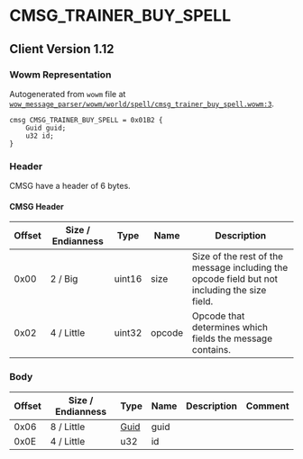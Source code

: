 # CMSG_TRAINER_BUY_SPELL

## Client Version 1.12

### Wowm Representation

Autogenerated from `wowm` file at [`wow_message_parser/wowm/world/spell/cmsg_trainer_buy_spell.wowm:3`](https://github.com/gtker/wow_messages/tree/main/wow_message_parser/wowm/world/spell/cmsg_trainer_buy_spell.wowm#L3).
```rust,ignore
cmsg CMSG_TRAINER_BUY_SPELL = 0x01B2 {
    Guid guid;
    u32 id;
}
```
### Header

CMSG have a header of 6 bytes.

#### CMSG Header

| Offset | Size / Endianness | Type   | Name   | Description |
| ------ | ----------------- | ------ | ------ | ----------- |
| 0x00   | 2 / Big           | uint16 | size   | Size of the rest of the message including the opcode field but not including the size field.|
| 0x02   | 4 / Little        | uint32 | opcode | Opcode that determines which fields the message contains.|

### Body

| Offset | Size / Endianness | Type | Name | Description | Comment |
| ------ | ----------------- | ---- | ---- | ----------- | ------- |
| 0x06 | 8 / Little | [Guid](../spec/packed-guid.md) | guid |  |  |
| 0x0E | 4 / Little | u32 | id |  |  |


